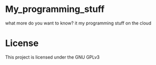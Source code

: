 # My_programming_stuff
  what more do you want to know?
  it my programming stuff on the cloud
# License
  This project is licensed under the GNU GPLv3

